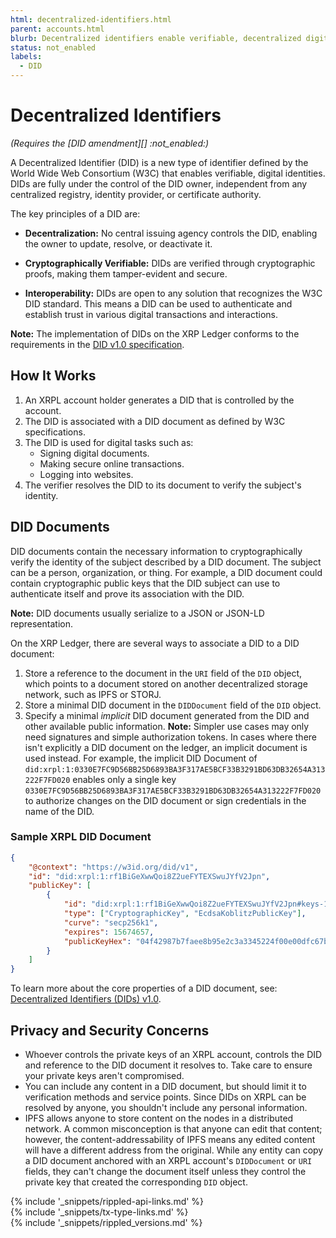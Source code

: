 ```yaml
---
html: decentralized-identifiers.html
parent: accounts.html
blurb: Decentralized identifiers enable verifiable, decentralized digital identities.
status: not_enabled
labels:
  - DID
---
```

# Decentralized Identifiers

_(Requires the [DID amendment][] :not_enabled:)_

A Decentralized Identifier (DID) is a new type of identifier defined by the World Wide Web Consortium (W3C) that enables verifiable, digital identities. DIDs are fully under the control of the DID owner, independent from any centralized registry, identity provider, or certificate authority.

The key principles of a DID are:

- **Decentralization:** No central issuing agency controls the DID, enabling the owner to update, resolve, or deactivate it.

- **Cryptographically Verifiable:** DIDs are verified through cryptographic proofs, making them tamper-evident and secure.

- **Interoperability:** DIDs are open to any solution that recognizes the W3C DID standard. This means a DID can be used to authenticate and establish trust in various digital transactions and interactions.

**Note:** The implementation of DIDs on the XRP Ledger conforms to the requirements in the [DID v1.0 specification](https://www.w3.org/TR/did-core/).


## How It Works

1. An XRPL account holder generates a DID that is controlled by the account.
2. The DID is associated with a DID document as defined by W3C specifications.
3. The DID is used for digital tasks such as:
    - Signing digital documents.
    - Making secure online transactions.
    - Logging into websites.
4. The verifier resolves the DID to its document to verify the subject's identity.


## DID Documents

DID documents contain the necessary information to cryptographically verify the identity of the subject described by a DID document. The subject can be a person, organization, or thing. For example, a DID document could contain cryptographic public keys that the DID subject can use to authenticate itself and prove its association with the DID.

**Note:** DID documents usually serialize to a JSON or JSON-LD representation.

On the XRP Ledger, there are several ways to associate a DID to a DID document:

1. Store a reference to the document in the `URI` field of the `DID` object, which points to a document stored on another decentralized storage network, such as IPFS or STORJ.
2. Store a minimal DID document in the `DIDDocument` field of the `DID` object.
3. Specify a minimal _implicit_ DID document generated from the DID and other available public information.
    **Note:** Simpler use cases may only need signatures and simple authorization tokens. In cases where there isn't explicitly a DID document on the ledger, an implicit document is used instead. For example, the implicit DID Document of `did:xrpl:1:0330E7FC9D56BB25D6893BA3F317AE5BCF33B3291BD63DB32654A313222F7FD020` enables only a single key `0330E7FC9D56BB25D6893BA3F317AE5BCF33B3291BD63DB32654A313222F7FD020` to authorize changes on the DID document or sign credentials in the name of the DID.


### Sample XRPL DID Document

```json
{
    "@context": "https://w3id.org/did/v1",
    "id": "did:xrpl:1:rf1BiGeXwwQoi8Z2ueFYTEXSwuJYfV2Jpn",
    "publicKey": [
        {
            "id": "did:xrpl:1:rf1BiGeXwwQoi8Z2ueFYTEXSwuJYfV2Jpn#keys-1",
            "type": ["CryptographicKey", "EcdsaKoblitzPublicKey"],
            "curve": "secp256k1",
            "expires": 15674657,
            "publicKeyHex": "04f42987b7faee8b95e2c3a3345224f00e00dfc67ba882..."
        }
    ]
}
```

To learn more about the core properties of a DID document, see: [Decentralized Identifiers (DIDs) v1.0](https://www.w3.org/TR/did-core/#core-properties).


## Privacy and Security Concerns

- Whoever controls the private keys of an XRPL account, controls the DID and reference to the DID document it resolves to. Take care to ensure your private keys aren't compromised.
- You can include any content in a DID document, but should limit it to verification methods and service points. Since DIDs on XRPL can be resolved by anyone, you shouldn't include any personal information.
- IPFS allows anyone to store content on the nodes in a distributed network. A common misconception is that anyone can edit that content; however, the content-addressability of IPFS means any edited content will have a different address from the original. While any entity can copy a DID document anchored with an XRPL account's `DIDDocument` or `URI` fields, they can't change the document itself unless they control the private key that created the corresponding `DID` object.


<!--{# common link defs #}-->
{% include '_snippets/rippled-api-links.md' %}			
{% include '_snippets/tx-type-links.md' %}			
{% include '_snippets/rippled_versions.md' %}
